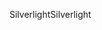 <span data-ttu-id="8eddb-101">Silverlight</span><span class="sxs-lookup"><span data-stu-id="8eddb-101">Silverlight</span></span>